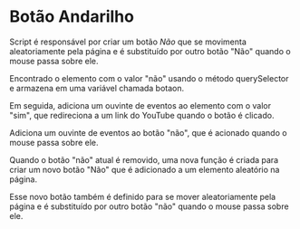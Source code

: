 # Botão Andarilho

Script é responsável por criar um botão _Não_ que se movimenta aleatoriamente pela página e é substituído por outro botão "Não" quando o mouse passa sobre ele.

Encontrado o elemento com o valor "não" usando o método querySelector e armazena em uma variável chamada botaon.

Em seguida,  adiciona um ouvinte de eventos ao elemento com o valor "sim", que redireciona  a um  link do YouTube quando o botão é clicado.

Adiciona um ouvinte de eventos ao botão "não", que é acionado quando o mouse passa sobre ele. 

Quando  o botão "não" atual é removido, uma nova função é criada para criar um novo botão "Não" que é adicionado a um elemento aleatório na página.

Esse novo botão também é definido para se mover aleatoriamente pela página e é substituído por outro botão "não" quando o mouse passa sobre ele. 
